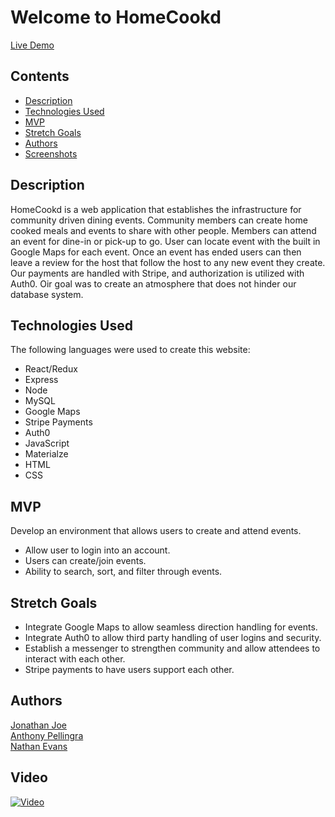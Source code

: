 # Welcome to HomeCookd

[Live Demo](https://homecookd.us)

Contents
---
* [Description](https://github.com/JonathanDonJoe/homecookd#Description)
* [Technologies Used](https://github.com/JonathanDonJoe/homecookd#Technologies-Used)
* [MVP](https://github.com/JonathanDonJoe/homecookd#MVP)
* [Stretch Goals](https://github.com/JonathanDonJoe/homecookd#Stretch-Goals)
* [Authors](https://github.com/JonathanDonJoe/homecookd#Authors)
* [Screenshots](https://github.com/JonathanDonJoe/homecookd#Screenshots)

Description
---
HomeCookd is a web application that establishes the infrastructure for community driven dining events. Community members can create home cooked meals and events to share with other people. Members can attend an event for dine-in or pick-up to go. User can locate event with the built in Google Maps for each event. Once an event has ended users can then leave a review for the host that follow the host to any new event they create. Our payments are handled with Stripe, and authorization is utilized with Auth0. Oir goal was to create an atmosphere that does not hinder our database system.   


Technologies Used
---
The following languages were used to create this website:
* React/Redux
* Express
* Node
* MySQL
* Google Maps
* Stripe Payments
* Auth0
* JavaScript
* Materialze
* HTML
* CSS


MVP
---
Develop an environment that allows users to create and attend events. 
* Allow user to login into an account. 
* Users can create/join events.
* Ability to search, sort, and filter through events.

Stretch Goals
---
* Integrate Google Maps to allow seamless direction handling for events. 
* Integrate Auth0 to allow third party handling of user logins and security.
* Establish a messenger to strengthen community and allow attendees to interact with each other. 
* Stripe payments to have users support each other. 


Authors
---
[Jonathan Joe](https://github.com/JonathanDonJoe)  
[Anthony Pellingra](https://github.com/APellingra)  
[Nathan Evans](https://github.com/Evans-N)

Video
---
[![Video](https://i.ytimg.com/vi/yXOW7EzKjw0/hqdefault.jpg?sqp=-oaymwEZCNACELwBSFXyq4qpAwsIARUAAIhCGAFwAQ==&rs=AOn4CLAy4ZtlFAxSkmSShNPkUi1ljDTvEQ)](https://www.youtube.com/watch?v=yXOW7EzKjw0&feature=youtu.be)
